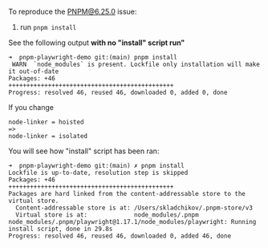 To reproduce the PNPM@6.25.0 issue:

1. run `pnpm install`

See the following output **with no "install" script run"**

```
➜  pnpm-playwright-demo git:(main) pnpm install
 WARN  `node_modules` is present. Lockfile only installation will make it out-of-date
Packages: +46
++++++++++++++++++++++++++++++++++++++++++++++
Progress: resolved 46, reused 46, downloaded 0, added 0, done
```

If you change

```
node-linker = hoisted
=> 
node-linker = isolated
```

You will see how "install" script has been ran:

```
➜  pnpm-playwright-demo git:(main) ✗ pnpm install
Lockfile is up-to-date, resolution step is skipped
Packages: +46
++++++++++++++++++++++++++++++++++++++++++++++
Packages are hard linked from the content-addressable store to the virtual store.
  Content-addressable store is at: /Users/skladchikov/.pnpm-store/v3
  Virtual store is at:             node_modules/.pnpm
node_modules/.pnpm/playwright@1.17.1/node_modules/playwright: Running install script, done in 29.8s
Progress: resolved 46, reused 46, downloaded 0, added 46, done
```
